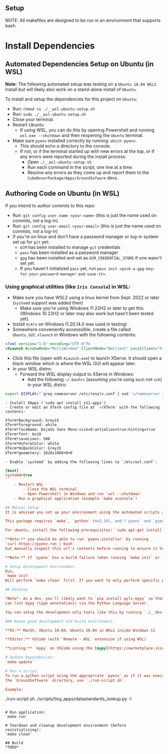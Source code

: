 ## Setup
NOTE: All makefiles are designed to be run in an environment that supports bash.

# Install Dependencies

## Automated Dependencies Setup on Ubuntu (in WSL)
**Note:** The following automated setup was testing on a `Ubuntu 18.04 WSL2` install but will likely also work on a stand-alone install of `Ubuntu`.

To install and setup the dependencies for this project on `Ubuntu`:
- Run: `chmod +x ./__wsl-ubuntu-setup.sh`
- Run: `sudo ./__wsl-ubuntu-setup.sh`
- Close your terminal.
- Restart Ubuntu
    - If using WSL, you can do this by opening Powershell and running `wsl.exe --shutdown` and then reopening the `Ubuntu` terminal.
- Make sure `pyenv` installed correctly by running: `which pyenv`:
    - This should echo a directory to the console.
    - If not, or if the terminal started up with new errors at the top, or if any errors were reported during the install process:
        - Open `./__wsl-ubuntu-setup.sh`
        - Run each command in the script, one line at a time.
        - Resolve any errors as they come up and report them to the `CubeRoverPackage/Apps/GroundSofware` devs.

## Authoring Code on Ubuntu (in WSL)
If you intend to author commits to this repo:
- Run: `git config user.name <your-name>` (this is just the name used on commits, not a log-in)
- Run: `git config user.email <your-email>` (this is just the name used on commits, not a log-in)
- If you're on linux and don't have a password manager or log-in system set up for `git` yet:
    - `GCM` has been installed to manage `git` credentials
    - `pass` has been installed as a password manager
    - `gpg` has been installed and set as `GCM_CREDENTIAL_STORE` if one wasn't set yet.
    - If you haven't initialized `pass` yet, run `pass init <pick-a-gpg-key-for-your-password-manager-and-save-it>`.

### Using graphical utilities (like `Iris Console`) in WSL:
- Make sure you have WSL2 using a linux kernel from Sept. 2022 or later (`systemd` support was added then)
    - Make sure you're using Windows 11 22H2 or later to get this (Windows 10 22H2 or later may also work but hasn't been tested yet).
- Install `VcXrv` on Windows (1.20.14.0 was used in testing)
- Somewhere conveniently accesssible, create a file called `Ubuntu_GUI.xlaunch` in Windows with the following contents:
```xml
<?xml version="1.0" encoding="UTF-8"?>
<XLaunch WindowMode="MultiWindow" ClientMode="NoClient" LocalClient="False" Display="-1" LocalProgram="xcalc" RemoteProgram="xterm" RemotePassword="" PrivateKey="" RemoteHost="" RemoteUser="" XDMCPHost="" XDMCPBroadcast="False" XDMCPIndirect="False" Clipboard="True" ClipboardPrimary="True" ExtraParams="" Wgl="True" DisableAC="True" XDMCPTerminate="False"/>
```
- Click this file (open with `XLaunch.exe`) to launch XServe. It should open a black window which is where the WSL GUI will appear later.
- In your WSL distro:
    - Forward the WSL display output to XServe in Windows:
        - Add the following `~/.bashrc` (assuming you're using `bash` not `zsh`) in your WSL distro:
```bash
export DISPLAY="`grep nameserver /etc/resolv.conf | sed 's/nameserver //'`:0"
```
    - Install XApps (`sudo apt install x11-apps`)
    - Create or edit an XTerm config file at `~/XTerm` with the following contents:
```bash
XTerm*Background: Grey15
XTerm*Foreground: white
XTerm*faceName: DejaVu Sans Mono:size=8:antialias=true:hinting=true
XTerm*font: 6x10
XTerm*saveLines: 500
XTerm*HiForeColor: white
XTerm*HiBackColor: Grey15
XTerm*geometery: 1920x1080+0+0
```
    - Enable `systemd` by adding the following lines to `/etc/wsl.conf`:
```ini
[boot]
systemd=true
``
    - Restart WSL
        - Close the WSL terminal
        - Open Powershell in Windows and run `wsl --shutdown`
    - Run a graphical application (example `make xconsole`)

## Manual Setup
It is advised you set up your environment using the automated scripts above; however, if you prefer or need not to run these scripts, the key setup steps are listed below. In addition, it is recommended that you look through each step in the automated scripts used above to make sure you're not missing anything critical.

This package requires `make`, `python` (>=3.10), and (`pyenv` and `pyenv-virtualenv` via `pyenv-installer`) to be installed, and make sure to add `pyenv` to the local path (follow the instructions in the terminal after `pyenv-installer` completes).

For ubuntu, install the following prerequisites: `sudo apt-get install build-essential libffi-dev libsqlite3-dev zlib1g-dev xz-utils sqlite3 llvm libreadline-dev libgdbm-dev openssl libxml2-dev libbz2-dev curl libxmlsec1-dev wget tk-dev libssl-dev libncursesw5-dev libgdbm-compat-dev liblzma-dev uuid-dev bzip2 pass gnupg`

**Note:** you should be able to run `pyenv-installer` by running
`curl https://pyenv.run | bash`
but manually inspect this url's contents before running to ensure it hasn't changed ownership or something and been replaced with a malicious target.

**Note:** If `pyenv` has a build failure (when running `make init` or `pyenv install X.X.X`), make sure all `pyenv` prerequisites are present on your machine (see [pyenv - Common Build Problems](https://github.com/pyenv/pyenv/wiki/common-build-problems) for help.)

# Setup Development Environment
Run:
`make init`
Will perform `make clean` first. If you want to only perform specific parts of the setup, look in the `init` routine of `makefile`.

## Develop

*Note*: As a dev, you'll likely want to `pip install pyls-mypy` so that your IDE 
can lint mypy (type annotations) via the Python Language Server.

You can setup the development-only tools like this by running `./__dev-setup.sh` (after `make init`).

### Known good development and build environment:

**OS:** MacOS, Ubuntu 18.04, Ubuntu 18.04 in WSL2 inside Windows 11

**Editor:** VSCode (with `Remote - WSL` extension if using WSL)

**Linting:** `mypy` on VSCode using the [mypy](https://marketplace.visualstudio.com/items?itemName=matangover.mypy) extension installed. Be careful with the way the python language server is set up. Some linter setups won't find and lint imported python packages for typing (Spyder <=4.2.0 and vscode with pylance both had this problem). This setup does.

# Update Dependencies:
`make update`

# Run a script:
To run a python script using the appropriate `pyenv` as if it was executed from
the `GroundSoftware` directory, use `./run-script.sh`.

Example:
```
./run-script.sh ./scripts/tiny_apps/datastandards_lookup.py -l
```

# Run application:
`make run`

# Teardown and cleanup development environment (before reinitializing):
`make clean`

## Build
*TODO*
